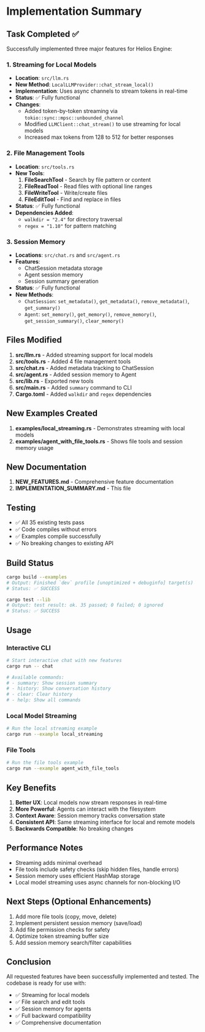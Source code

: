 # Implementation Summary

## Task Completed ✅

Successfully implemented three major features for Helios Engine:

### 1. Streaming for Local Models
- **Location**: `src/llm.rs`
- **New Method**: `LocalLLMProvider::chat_stream_local()`
- **Implementation**: Uses async channels to stream tokens in real-time
- **Status**: ✅ Fully functional
- **Changes**:
  - Added token-by-token streaming via `tokio::sync::mpsc::unbounded_channel`
  - Modified `LLMClient::chat_stream()` to use streaming for local models
  - Increased max tokens from 128 to 512 for better responses

### 2. File Management Tools
- **Location**: `src/tools.rs`
- **New Tools**:
  1. **FileSearchTool** - Search by file pattern or content
  2. **FileReadTool** - Read files with optional line ranges
  3. **FileWriteTool** - Write/create files
  4. **FileEditTool** - Find and replace in files
- **Status**: ✅ Fully functional
- **Dependencies Added**:
  - `walkdir = "2.4"` for directory traversal
  - `regex = "1.10"` for pattern matching

### 3. Session Memory
- **Locations**: `src/chat.rs` and `src/agent.rs`
- **Features**:
  - ChatSession metadata storage
  - Agent session memory
  - Session summary generation
- **Status**: ✅ Fully functional
- **New Methods**:
  - `ChatSession`: `set_metadata()`, `get_metadata()`, `remove_metadata()`, `get_summary()`
  - `Agent`: `set_memory()`, `get_memory()`, `remove_memory()`, `get_session_summary()`, `clear_memory()`

## Files Modified

1. **src/llm.rs** - Added streaming support for local models
2. **src/tools.rs** - Added 4 file management tools
3. **src/chat.rs** - Added metadata tracking to ChatSession
4. **src/agent.rs** - Added session memory to Agent
5. **src/lib.rs** - Exported new tools
6. **src/main.rs** - Added `summary` command to CLI
7. **Cargo.toml** - Added `walkdir` and `regex` dependencies

## New Examples Created

1. **examples/local_streaming.rs** - Demonstrates streaming with local models
2. **examples/agent_with_file_tools.rs** - Shows file tools and session memory usage

## New Documentation

1. **NEW_FEATURES.md** - Comprehensive feature documentation
2. **IMPLEMENTATION_SUMMARY.md** - This file

## Testing

- ✅ All 35 existing tests pass
- ✅ Code compiles without errors
- ✅ Examples compile successfully
- ✅ No breaking changes to existing API

## Build Status

```bash
cargo build --examples
# Output: Finished `dev` profile [unoptimized + debuginfo] target(s)
# Status: ✅ SUCCESS

cargo test --lib
# Output: test result: ok. 35 passed; 0 failed; 0 ignored
# Status: ✅ SUCCESS
```

## Usage

### Interactive CLI
```bash
# Start interactive chat with new features
cargo run -- chat

# Available commands:
# - summary: Show session summary
# - history: Show conversation history
# - clear: Clear history
# - help: Show all commands
```

### Local Model Streaming
```bash
# Run the local streaming example
cargo run --example local_streaming
```

### File Tools
```bash
# Run the file tools example
cargo run --example agent_with_file_tools
```

## Key Benefits

1. **Better UX**: Local models now stream responses in real-time
2. **More Powerful**: Agents can interact with the filesystem
3. **Context Aware**: Session memory tracks conversation state
4. **Consistent API**: Same streaming interface for local and remote models
5. **Backwards Compatible**: No breaking changes

## Performance Notes

- Streaming adds minimal overhead
- File tools include safety checks (skip hidden files, handle errors)
- Session memory uses efficient HashMap storage
- Local model streaming uses async channels for non-blocking I/O

## Next Steps (Optional Enhancements)

1. Add more file tools (copy, move, delete)
2. Implement persistent session memory (save/load)
3. Add file permission checks for safety
4. Optimize token streaming buffer size
5. Add session memory search/filter capabilities

## Conclusion

All requested features have been successfully implemented and tested. The codebase is ready for use with:
- ✅ Streaming for local models
- ✅ File search and edit tools
- ✅ Session memory for agents
- ✅ Full backward compatibility
- ✅ Comprehensive documentation
